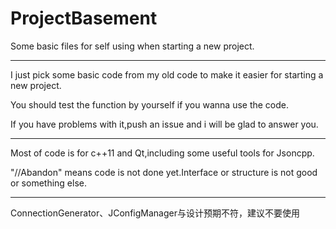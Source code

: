 # ProjectBasement

Some basic files for self using when starting a new project.

------

I just pick some basic code from my old code to make it easier for starting a new project.

You should test the function by yourself if you wanna use the code.

If you have problems with it,push an issue and i will be glad to answer you.


------


Most of code is for c++11 and Qt,including some useful tools for Jsoncpp.

"//Abandon" means code is not done yet.Interface or structure is not good or something else.


------
ConnectionGenerator、JConfigManager与设计预期不符，建议不要使用






